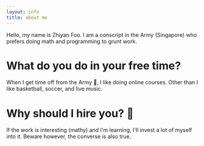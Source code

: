 ```yaml
---
layout: info
title: about me
---
```

Hello, my name is Zhiyan Foo. I am a conscript in the Army (Singapore) who
prefers doing math and programming to grunt work. 

# What do you do in your free time?
When I get time off from the Army :pray:, I like doing online courses. Other
than I like basketball, soccer, and live music. 

# Why should I hire you? :necktie: 
If the work is interesting (mathy) and I'm learning, I'll invest a lot of
myself into it. Beware however, the converse is also true.
